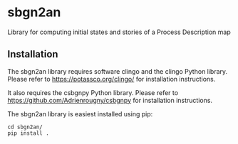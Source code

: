 # sbgn2an
Library for computing initial states and stories of a Process Description map

## Installation

The sbgn2an library requires software clingo and the clingo Python library.
Please refer to https://potassco.org/clingo/ for installation instructions.

It also requires the csbgnpy Python library. Please refer to https://github.com/Adrienrougny/csbgnpy for installation instructions.

The sbgn2an library is easiest installed using pip:

```
cd sbgn2an/
pip install .
```
